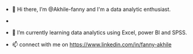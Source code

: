 - 👋 Hi there, I’m @Akhile-fanny and I'm a data analytic enthusiast.
- 
- 🌱 I’m currently learning data analytics using Excel, power BI and SPSS.

- 📫 connect with me on https://www.linkedin.com/in/fanny-akhile

<!---
Akhile-fanny/Akhile-fanny is a ✨ special ✨ repository because its `README.md` (this file) appears on your GitHub profile.
You can click the Preview link to take a look at your changes.
--->
